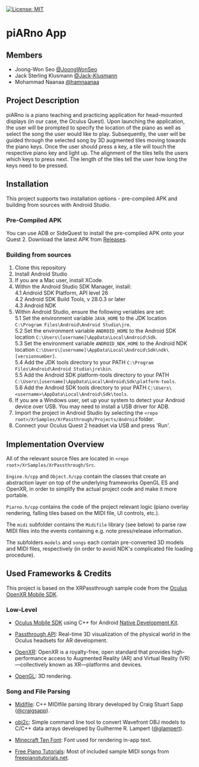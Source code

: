 [![License: MIT](https://img.shields.io/badge/License-MIT-yellow.svg)](https://opensource.org/licenses/MIT)

# piARno App


## Members
- Joong-Won Seo [@JoongWonSeo](https://github.com/JoongWonSeo)
- Jack Sterling Klusmann [@Jack-Klusmann](https://github.com/Jack-Klusmann)
- Mohammad Naanaa [@hamnaanaa](https://github.com/hamnaanaa)


## Project Description
piARno is a piano teaching and practicing application for head-mounted displays (in our case, the Oculus Quest).
Upon launching the application, the user will be prompted to specify the location of the piano as well as select the song the user would like to play. 
Subsequently, the user will be guided through the selected song by 3D augmented tiles moving towards the piano keys.
Once the user should press a key, a tile will touch the respective piano key and light up. The alignment of the tiles tells the users which keys to press next. The length of the tiles tell the user how long the keys need to be pressed.


## Installation

This project supports two installation options - pre-compiled APK and building from sources with Android Studio.


### Pre-Compiled APK

You can use ADB or SideQuest to install the pre-compiled APK onto your Quest 2. Download the latest APK from [Releases](https://github.com/piARn0/piARnoApp/releases).


### Building from sources

1. Clone this repository  
2. Install Android Studio  
3. If you are a Mac user, install XCode.  
4. Within the Android Studio SDK Manager, install:  
  4.1 Android SDK Platform, API level 26  
  4.2 Android SDK Build Tools, v 28.0.3 or later  
  4.3 Android NDK  
5. Within Android Studio, ensure the following veriables are set:   
  5.1 Set the environment variable `JAVA_HOME` to the JDK location `C:\Program Files\Android\Android Studio\jre`.  
  5.2 Set the environment variable `ANDROID_HOME` to the Android SDK location `C:\Users\[username]\AppData\Local\Android\Sdk`.  
  5.3 Set the environment variable `ANDROID_NDK_HOME` to the Android NDK location `C:\Users\[username]\AppData\Local\Android\Sdk\ndk\[versionnumber]`.  
  5.4 Add the JDK tools directory to your PATH `C:\Program Files\Android\Android Studio\jre\bin`.  
  5.5 Add the Android SDK platform-tools directory to your PATH `C:\Users\[username]\AppData\Local\Android\Sdk\platform-tools`.  
  5.6 Add the Android SDK tools directory to your PATH `C:\Users\<username>\AppData\Local\Android\Sdk\tools`.  
6. If you are a Windows user, set up your system to detect your Android device over USB. You may need to install a USB driver for ADB.  
7. Import the project in Android Studio by selecting the `<repo root>/XrSamples/XrPassthrough/Projects/Android` folder.
8. Connect your Oculus Quest 2 headset via USB and press 'Run'.


## Implementation Overview

All of the relevant source files are located in `<repo root>/XrSamples/XrPassthrough/Src`.

`Engine.h/cpp` and `Object.h/cpp` contain the classes that create an abstraction layer on top of the underlying frameworks OpenGL ES and OpenXR, in order to simplify the actual project code and make it more portable.

`Piarno.h/cpp` contains the code of the project relevant logic (piano overlay rendering, falling tiles based on the MIDI file, UI controls, etc.).

The `midi` subfolder contains the `Midifile` library (see below) to parse raw MIDI files into the events containing e.g. note press/release information.

The subfolders `models` and `songs` each contain pre-converted 3D models and MIDI files, respectively (in order to avoid NDK's complicated file loading procedure).



## Used Frameworks & Credits

This project is based on the XRPassthrough sample code from the [Oculus OpenXR Mobile SDK](https://developer.oculus.com/downloads/package/oculus-openxr-mobile-sdk).

### Low-Level

- [Oculus Mobile SDK](https://developer.oculus.com/downloads/package/oculus-mobile-sdk/) using C++ for Android [Native Development Kit](https://developer.android.com/ndk).

- [Passthrough API](https://developer.oculus.com/documentation/unity/unity-passthrough/): Real-time 3D visualization of the physical world in the Oculus headsets for AR development.

- [OpenXR](https://www.khronos.org/openxr/): OpenXR is a royalty-free, open standard that provides high-performance access to Augmented Reality (AR) and Virtual Reality (VR)—collectively known as XR—platforms and devices.
  
- [OpenGL](https://www.opengl.org): 3D rendering.

### Song and File Parsing

- [Midifile](https://github.com/craigsapp/midifile): C++ MIDIfile parsing library developed by Craig Stuart Sapp ([@craigsapp](https://github.com/craigsapp/midifile)).

- [obj2c](https://github.com/glampert/obj2c): Simple command line tool to convert Wavefront OBJ models to C/C++ data arrays developed by Guilherme R. Lampert ([@glampert](https://github.com/glampert)).

- [Minecraft Ten Font](https://www.fontspace.com/minecraft-ten-font-f40317): Font used for rendering in-app text.

- [Free Piano Tutorials](https://www.freepianotutorials.net/): Most of included sample MIDI songs from [freepianotutorials.net](https://www.freepianotutorials.net/).